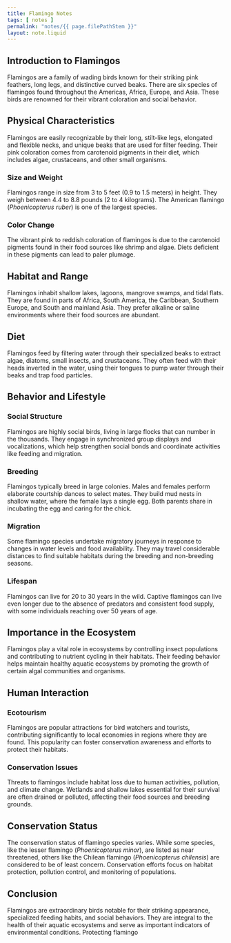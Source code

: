 ```yaml
---
title: Flamingo Notes
tags: [ notes ]
permalink: "notes/{{ page.filePathStem }}"
layout: note.liquid
---
```


## Introduction to Flamingos

Flamingos are a family of wading birds known for their striking pink feathers, long legs, and distinctive curved beaks. There are six species of flamingos found throughout the Americas, Africa, Europe, and Asia. These birds are renowned for their vibrant coloration and social behavior.

## Physical Characteristics

Flamingos are easily recognizable by their long, stilt-like legs, elongated and flexible necks, and unique beaks that are used for filter feeding. Their pink coloration comes from carotenoid pigments in their diet, which includes algae, crustaceans, and other small organisms.

### Size and Weight

Flamingos range in size from 3 to 5 feet (0.9 to 1.5 meters) in height. They weigh between 4.4 to 8.8 pounds (2 to 4 kilograms). The American flamingo (_Phoenicopterus ruber_) is one of the largest species.

### Color Change

The vibrant pink to reddish coloration of flamingos is due to the carotenoid pigments found in their food sources like shrimp and algae. Diets deficient in these pigments can lead to paler plumage.

## Habitat and Range

Flamingos inhabit shallow lakes, lagoons, mangrove swamps, and tidal flats. They are found in parts of Africa, South America, the Caribbean, Southern Europe, and South and mainland Asia. They prefer alkaline or saline environments where their food sources are abundant.

## Diet

Flamingos feed by filtering water through their specialized beaks to extract algae, diatoms, small insects, and crustaceans. They often feed with their heads inverted in the water, using their tongues to pump water through their beaks and trap food particles.

## Behavior and Lifestyle

### Social Structure

Flamingos are highly social birds, living in large flocks that can number in the thousands. They engage in synchronized group displays and vocalizations, which help strengthen social bonds and coordinate activities like feeding and migration.

### Breeding

Flamingos typically breed in large colonies. Males and females perform elaborate courtship dances to select mates. They build mud nests in shallow water, where the female lays a single egg. Both parents share in incubating the egg and caring for the chick.

### Migration

Some flamingo species undertake migratory journeys in response to changes in water levels and food availability. They may travel considerable distances to find suitable habitats during the breeding and non-breeding seasons.

### Lifespan

Flamingos can live for 20 to 30 years in the wild. Captive flamingos can live even longer due to the absence of predators and consistent food supply, with some individuals reaching over 50 years of age.

## Importance in the Ecosystem

Flamingos play a vital role in ecosystems by controlling insect populations and contributing to nutrient cycling in their habitats. Their feeding behavior helps maintain healthy aquatic ecosystems by promoting the growth of certain algal communities and organisms.

## Human Interaction

### Ecotourism

Flamingos are popular attractions for bird watchers and tourists, contributing significantly to local economies in regions where they are found. This popularity can foster conservation awareness and efforts to protect their habitats.

### Conservation Issues

Threats to flamingos include habitat loss due to human activities, pollution, and climate change. Wetlands and shallow lakes essential for their survival are often drained or polluted, affecting their food sources and breeding grounds.

## Conservation Status

The conservation status of flamingo species varies. While some species, like the lesser flamingo (_Phoenicopterus minor_), are listed as near threatened, others like the Chilean flamingo (_Phoenicopterus chilensis_) are considered to be of least concern. Conservation efforts focus on habitat protection, pollution control, and monitoring of populations.

## Conclusion

Flamingos are extraordinary birds notable for their striking appearance, specialized feeding habits, and social behaviors. They are integral to the health of their aquatic ecosystems and serve as important indicators of environmental conditions. Protecting flamingo
